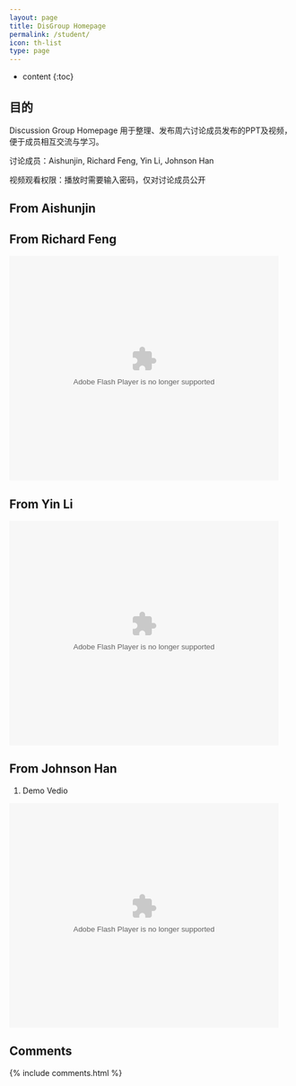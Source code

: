 ```yaml
---
layout: page
title: DisGroup Homepage
permalink: /student/
icon: th-list
type: page
---
```

* content
{:toc}
## 目的

Discussion Group Homepage 用于整理、发布周六讨论成员发布的PPT及视频，便于成员相互交流与学习。

讨论成员：Aishunjin, Richard Feng, Yin Li, Johnson Han

视频观看权限：播放时需要输入密码，仅对讨论成员公开

## From Aishunjin

## From Richard Feng

<embed src='http://player.youku.com/player.php/sid/XMzEzODY2NTE2NA==/v.swf' allowFullScreen='true' quality='high' width='480' height='400' align='middle' allowScriptAccess='always' type='application/x-shockwave-flash'></embed>

## From Yin Li

<embed src='http://player.youku.com/player.php/sid/XMzEzODY2NTE2NA==/v.swf' allowFullScreen='true' quality='high' width='480' height='400' align='middle' allowScriptAccess='always' type='application/x-shockwave-flash'></embed>

## From Johnson Han

1. Demo Vedio

<embed src='http://player.youku.com/player.php/sid/XMzEzODY2NTE2NA==/v.swf' allowFullScreen='true' quality='high' width='480' height='400' align='middle' allowScriptAccess='always' type='application/x-shockwave-flash'></embed>

## Comments

{% include comments.html %}
